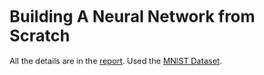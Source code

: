 # Building A Neural Network from Scratch

All the details are in the [report](DL_HW_1_Report.pdf). Used the [MNIST Dataset](https://paperswithcode.com/dataset/mnist).